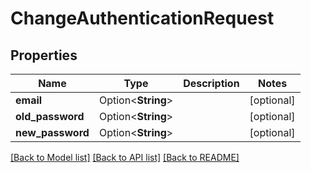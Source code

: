 # ChangeAuthenticationRequest

## Properties

Name | Type | Description | Notes
------------ | ------------- | ------------- | -------------
**email** | Option<**String**> |  | [optional]
**old_password** | Option<**String**> |  | [optional]
**new_password** | Option<**String**> |  | [optional]

[[Back to Model list]](../README.md#documentation-for-models) [[Back to API list]](../README.md#documentation-for-api-endpoints) [[Back to README]](../README.md)


